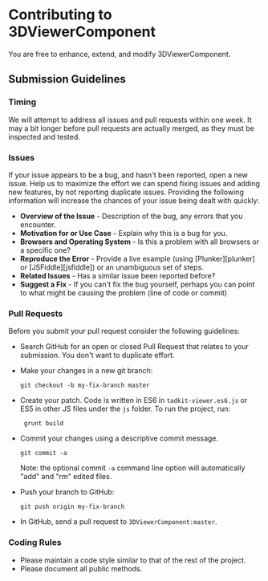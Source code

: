 # Contributing to 3DViewerComponent

You are free to enhance, extend, and modify 3DViewerComponent. 

## Submission Guidelines

### Timing

We will attempt to address all issues and pull requests within one week. It may a bit longer before pull requests are actually merged, as they must be inspected and tested. 

### Issues

If your issue appears to be a bug, and hasn't been reported, open a new issue.
Help us to maximize the effort we can spend fixing issues and adding new
features, by not reporting duplicate issues.  Providing the following information will increase the
chances of your issue being dealt with quickly:

* **Overview of the Issue** - Description of the bug, any errors that you encounter.
* **Motivation for or Use Case** - Explain why this is a bug for you.
* **Browsers and Operating System** - Is this a problem with all browsers or a specific one?
* **Reproduce the Error** - Provide a live example (using [Plunker][plunker] or
  [JSFiddle][jsfiddle]) or an unambiguous set of steps.
* **Related Issues** - Has a similar issue been reported before?
* **Suggest a Fix** - If you can't fix the bug yourself, perhaps you can point to what might be
  causing the problem (line of code or commit)

### Pull Requests

Before you submit your pull request consider the following guidelines:

* Search GitHub for an open or closed Pull Request that relates to your submission. You don't want to duplicate effort.
* Make your changes in a new git branch:

     ```shell
     git checkout -b my-fix-branch master
     ```

* Create your patch. Code is written in ES6 in `tadkit-viewer.es6.js` or ES5 in other JS files under the `js` folder. 
To run the project, run:

    ```shell
     grunt build
     ```
     
* Commit your changes using a descriptive commit message.

     ```shell
     git commit -a
     ```
  Note: the optional commit `-a` command line option will automatically "add" and "rm" edited files.

* Push your branch to GitHub:

    ```shell
    git push origin my-fix-branch
    ```

* In GitHub, send a pull request to `3DViewerComponent:master`.

### Coding Rules

* Please maintain a code style similar to that of the rest of the project.
* Please document all public methods.
